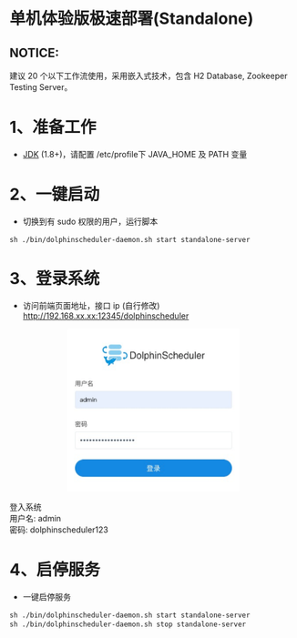 # 单机体验版极速部署(Standalone)



## NOTICE:
建议 20 个以下工作流使用，采用嵌入式技术，包含 H2 Database, Zookeeper Testing Server。

# 1、准备工作

* [JDK](https://www.oracle.com/technetwork/java/javase/downloads/index.html) (1.8+)，请配置 /etc/profile下 JAVA_HOME 及 PATH 变量


# 2、一键启动

- 切换到有 sudo 权限的用户，运行脚本

```shell
sh ./bin/dolphinscheduler-daemon.sh start standalone-server
```


# 3、登录系统

- 访问前端页面地址，接口 ip (自行修改)
  http://192.168.xx.xx:12345/dolphinscheduler

<p align="center">
<img src="/img/login.png" width="60%" />
</p>

<p>
登入系统<br>
用户名: admin <br>
密码: dolphinscheduler123
</p>

# 4、启停服务

* 一键启停服务
```shell
sh ./bin/dolphinscheduler-daemon.sh start standalone-server
sh ./bin/dolphinscheduler-daemon.sh stop standalone-server
```